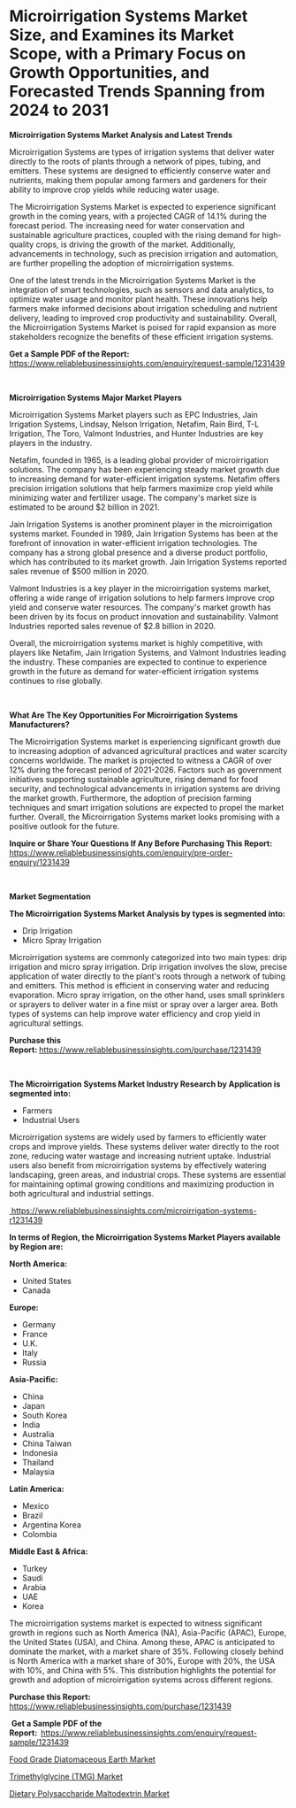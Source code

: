 <p><h1>Microirrigation Systems Market Size, and Examines its Market Scope, with a Primary Focus on Growth Opportunities, and Forecasted Trends Spanning from 2024 to 2031</h1></p><p><strong>Microirrigation Systems Market Analysis and Latest Trends</strong></p>
<p><p>Microirrigation Systems are types of irrigation systems that deliver water directly to the roots of plants through a network of pipes, tubing, and emitters. These systems are designed to efficiently conserve water and nutrients, making them popular among farmers and gardeners for their ability to improve crop yields while reducing water usage.</p><p>The Microirrigation Systems Market is expected to experience significant growth in the coming years, with a projected CAGR of 14.1% during the forecast period. The increasing need for water conservation and sustainable agriculture practices, coupled with the rising demand for high-quality crops, is driving the growth of the market. Additionally, advancements in technology, such as precision irrigation and automation, are further propelling the adoption of microirrigation systems.</p><p>One of the latest trends in the Microirrigation Systems Market is the integration of smart technologies, such as sensors and data analytics, to optimize water usage and monitor plant health. These innovations help farmers make informed decisions about irrigation scheduling and nutrient delivery, leading to improved crop productivity and sustainability. Overall, the Microirrigation Systems Market is poised for rapid expansion as more stakeholders recognize the benefits of these efficient irrigation systems.</p></p>
<p><strong>Get a Sample PDF of the Report:&nbsp;</strong> <a href="https://www.reliablebusinessinsights.com/enquiry/request-sample/1231439">https://www.reliablebusinessinsights.com/enquiry/request-sample/1231439</a></p>
<p>&nbsp;</p>
<p><strong>Microirrigation Systems Major Market Players</strong></p>
<p><p>Microirrigation Systems Market players such as EPC Industries, Jain Irrigation Systems, Lindsay, Nelson Irrigation, Netafim, Rain Bird, T-L Irrigation, The Toro, Valmont Industries, and Hunter Industries are key players in the industry.</p><p>Netafim, founded in 1965, is a leading global provider of microirrigation solutions. The company has been experiencing steady market growth due to increasing demand for water-efficient irrigation systems. Netafim offers precision irrigation solutions that help farmers maximize crop yield while minimizing water and fertilizer usage. The company's market size is estimated to be around $2 billion in 2021.</p><p>Jain Irrigation Systems is another prominent player in the microirrigation systems market. Founded in 1989, Jain Irrigation Systems has been at the forefront of innovation in water-efficient irrigation technologies. The company has a strong global presence and a diverse product portfolio, which has contributed to its market growth. Jain Irrigation Systems reported sales revenue of $500 million in 2020.</p><p>Valmont Industries is a key player in the microirrigation systems market, offering a wide range of irrigation solutions to help farmers improve crop yield and conserve water resources. The company's market growth has been driven by its focus on product innovation and sustainability. Valmont Industries reported sales revenue of $2.8 billion in 2020.</p><p>Overall, the microirrigation systems market is highly competitive, with players like Netafim, Jain Irrigation Systems, and Valmont Industries leading the industry. These companies are expected to continue to experience growth in the future as demand for water-efficient irrigation systems continues to rise globally.</p></p>
<p>&nbsp;</p>
<p><strong>What Are The Key Opportunities For Microirrigation Systems Manufacturers?</strong></p>
<p><p>The Microirrigation Systems market is experiencing significant growth due to increasing adoption of advanced agricultural practices and water scarcity concerns worldwide. The market is projected to witness a CAGR of over 12% during the forecast period of 2021-2026. Factors such as government initiatives supporting sustainable agriculture, rising demand for food security, and technological advancements in irrigation systems are driving the market growth. Furthermore, the adoption of precision farming techniques and smart irrigation solutions are expected to propel the market further. Overall, the Microirrigation Systems market looks promising with a positive outlook for the future.</p></p>
<p><strong>Inquire or Share Your Questions If Any Before Purchasing This Report:</strong> <a href="https://www.reliablebusinessinsights.com/enquiry/pre-order-enquiry/1231439">https://www.reliablebusinessinsights.com/enquiry/pre-order-enquiry/1231439</a></p>
<p>&nbsp;</p>
<p><strong>Market Segmentation</strong></p>
<p><strong>The Microirrigation Systems Market Analysis by types is segmented into:</strong></p>
<p><ul><li>Drip Irrigation</li><li>Micro Spray Irrigation</li></ul></p>
<p><p>Microirrigation systems are commonly categorized into two main types: drip irrigation and micro spray irrigation. Drip irrigation involves the slow, precise application of water directly to the plant's roots through a network of tubing and emitters. This method is efficient in conserving water and reducing evaporation. Micro spray irrigation, on the other hand, uses small sprinklers or sprayers to deliver water in a fine mist or spray over a larger area. Both types of systems can help improve water efficiency and crop yield in agricultural settings.</p></p>
<p><strong>Purchase this Report:&nbsp;</strong><a href="https://www.reliablebusinessinsights.com/purchase/1231439">https://www.reliablebusinessinsights.com/purchase/1231439</a></p>
<p>&nbsp;</p>
<p><strong>The Microirrigation Systems Market Industry Research by Application is segmented into:</strong></p>
<p><ul><li>Farmers</li><li>Industrial Users</li></ul></p>
<p><p>Microirrigation systems are widely used by farmers to efficiently water crops and improve yields. These systems deliver water directly to the root zone, reducing water wastage and increasing nutrient uptake. Industrial users also benefit from microirrigation systems by effectively watering landscaping, green areas, and industrial crops. These systems are essential for maintaining optimal growing conditions and maximizing production in both agricultural and industrial settings.</p></p>
<p><a href="https://www.reliablebusinessinsights.com/microirrigation-systems-r1231439">&nbsp;https://www.reliablebusinessinsights.com/microirrigation-systems-r1231439</a></p>
<p><strong>In terms of Region, the Microirrigation Systems Market Players available by Region are:</strong></p>
<p>
    <p> <strong> North America: </strong>
        <ul>
            <li>United States</li>
            <li>Canada</li>
        </ul>
        </p> 
    <p> <strong> Europe: </strong>
        <ul>
            <li>Germany</li>
            <li>France</li>
            <li>U.K.</li>
            <li>Italy</li>
            <li>Russia</li>
        </ul>
        </p> 
    <p> <strong> Asia-Pacific: </strong>
        <ul>
            <li>China</li>
            <li>Japan</li>
            <li>South Korea</li>
            <li>India</li>
            <li>Australia</li>
            <li>China Taiwan</li>
            <li>Indonesia</li>
            <li>Thailand</li>
            <li>Malaysia</li>
        </ul>
        </p> 
    <p> <strong> Latin America: </strong>
        <ul>
            <li>Mexico</li>
            <li>Brazil</li>
            <li>Argentina Korea</li>
            <li>Colombia</li>
        </ul>
        </p> 
    <p> <strong> Middle East & Africa: </strong>
        <ul>
            <li>Turkey</li>
            <li>Saudi</li>
            <li>Arabia</li>
            <li>UAE</li>
            <li>Korea</li>
        </ul>
    </p>
    </p>
<p><p>The microirrigation systems market is expected to witness significant growth in regions such as North America (NA), Asia-Pacific (APAC), Europe, the United States (USA), and China. Among these, APAC is anticipated to dominate the market, with a market share of 35%. Following closely behind is North America with a market share of 30%, Europe with 20%, the USA with 10%, and China with 5%. This distribution highlights the potential for growth and adoption of microirrigation systems across different regions.</p></p>
<p><strong>Purchase this Report: </strong><a href="https://www.reliablebusinessinsights.com/purchase/1231439">https://www.reliablebusinessinsights.com/purchase/1231439</a></p>
<p>&nbsp;<strong>Get a Sample PDF of the Report:&nbsp;&nbsp;</strong><a href="https://www.reliablebusinessinsights.com/enquiry/request-sample/1231439">https://www.reliablebusinessinsights.com/enquiry/request-sample/1231439</a></p>
<p><strong></strong></p>
<p><p><a href="https://github.com/daveutchsj/Market-Research-Report-List-1/blob/main/food-grade-diatomaceous-earth-market.md">Food Grade Diatomaceous Earth Market</a></p><p><a href="https://github.com/ifhhndtz21/Market-Research-Report-List-1/blob/main/trimethylglycine-tmg-market.md">Trimethylglycine (TMG) Market</a></p><p><a href="https://github.com/belaayi865/Market-Research-Report-List-1/blob/main/dietary-polysaccharide-maltodextrin-market.md">Dietary Polysaccharide Maltodextrin Market</a></p></p>